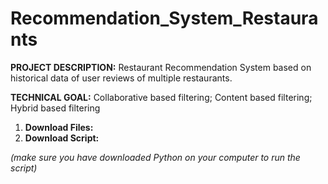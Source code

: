 # Recommendation_System_Restaurants

**PROJECT DESCRIPTION:** Restaurant Recommendation System based on historical data of user reviews of multiple restaurants.


**TECHNICAL GOAL:** Collaborative based filtering; Content based filtering; Hybrid based filtering


1)	**Download Files:** 
2)	**Download Script:** 

_(make sure you have downloaded Python on your computer to run the script)_

